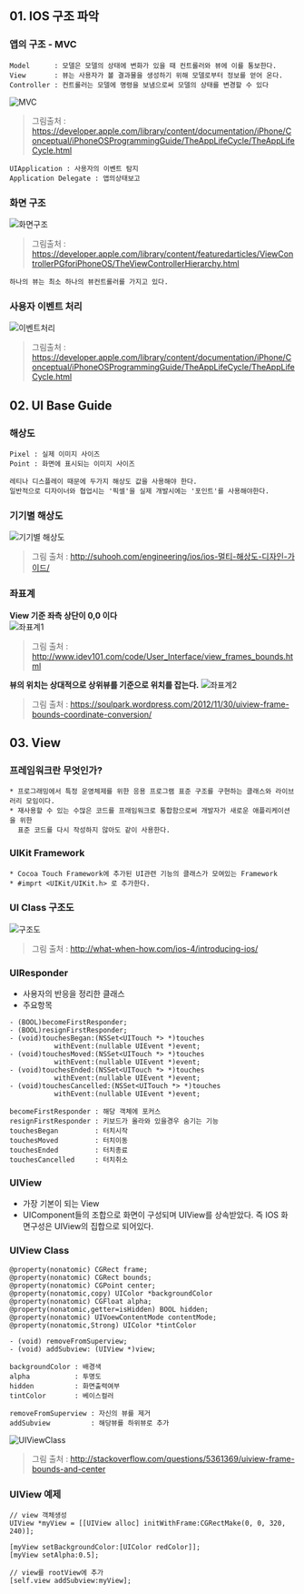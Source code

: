 ## 01. IOS 구조 파악
### 앱의 구조 - MVC
```
Model      : 모델은 모델의 상태에 변화가 있을 때 컨트롤러와 뷰에 이를 통보한다.
View       : 뷰는 사용자가 볼 결과물을 생성하기 위해 모델로부터 정보를 얻어 온다.
Controller : 컨트롤러는 모델에 명령을 보냄으로써 모델의 상태를 변경할 수 있다
```
![MVC](https://developer.apple.com/library/content/documentation/iPhone/Conceptual/iPhoneOSProgrammingGuide/Art/core_objects_2x.png)
> 그림출처 : https://developer.apple.com/library/content/documentation/iPhone/Conceptual/iPhoneOSProgrammingGuide/TheAppLifeCycle/TheAppLifeCycle.html

```
UIApplication : 사용자의 이벤트 탐지
Application Delegate : 앱의상태보고
```

### 화면 구조
![화면구조](https://developer.apple.com/library/content/featuredarticles/ViewControllerPGforiPhoneOS/Art/VCPG-root-view-controller_2-1_2x.png)
> 그림출처 : https://developer.apple.com/library/content/featuredarticles/ViewControllerPGforiPhoneOS/TheViewControllerHierarchy.html

```
하나의 뷰는 최소 하나의 뷰컨트롤러를 가지고 있다.
```

### 사용자 이벤트 처리
![이벤트처리](https://developer.apple.com/library/content/documentation/iPhone/Conceptual/iPhoneOSProgrammingGuide/Art/event_draw_cycle_a_2x.png)
> 그림출처 : https://developer.apple.com/library/content/documentation/iPhone/Conceptual/iPhoneOSProgrammingGuide/TheAppLifeCycle/TheAppLifeCycle.html

## 02. UI Base Guide
### 해상도
```
Pixel : 실제 이미지 사이즈
Point : 화면에 표시되는 이미지 사이즈

레티나 디스플레이 때문에 두가지 해상도 값을 사용해야 한다.
일반적으로 디자이너와 협업시는 '픽셀'을 실제 개발시에는 '포인트'를 사용해야한다.
```

### 기기별 해상도
![기기별 해상도](http://suhooh.com/wp/wp-content/uploads/2015/02/cfile6.uf_.212EB63754CF1CB9118318.png)
> 그림 출처 : http://suhooh.com/engineering/ios/ios-멀티-해상도-디자인-가이드/

### 좌표계
**View 기준 좌측 상단이 0,0 이다**  
![좌표계1](http://www.idev101.com/code/User_Interface/img/coordinates.png)
> 그림 출처 : http://www.idev101.com/code/User_Interface/view_frames_bounds.html  

**뷰의 위치는 상대적으로 상위뷰를 기준으로 위치를 잡는다.**
![좌표계2](https://soulpark.files.wordpress.com/2012/11/ec8aa4ed81aceba6b0ec83b7-2012-11-30-ec98a4ed9b84-3-57-11.png)
> 그림 출처 : https://soulpark.wordpress.com/2012/11/30/uiview-frame-bounds-coordinate-conversion/

## 03. View
### 프레임워크란 무엇인가?
```
* 프로그래밍에서 특정 운영체제를 위한 응용 프로그램 표준 구조를 구현하는 클래스와 라이브러리 모임이다.
* 재사용할 수 있는 수많은 코드를 프래임워크로 통합함으로써 개발자가 새로운 애플리케이션을 위한 
  표준 코드를 다시 작성하지 않아도 같이 사용한다.
```

### UIKit Framework
```
* Cocoa Touch Framework에 추가된 UI관련 기능의 클래스가 모여있는 Framework
* #imprt <UIKit/UIKit.h> 로 추가한다.
```

### UI Class 구조도
![구조도](http://what-when-how.com/wp-content/uploads/2011/08/tmp125_thumb_thumb.jpg)
> 그림 출처 : http://what-when-how.com/ios-4/introducing-ios/

### UIResponder
* 사용자의 반응을 정리한 클래스
* 주요항목  

```objc
- (BOOL)becomeFirstResponder;
- (BOOL)resignFirstResponder;
- (void)touchesBegan:(NSSet<UITouch *> *)touches
           withEvent:(nullable UIEvent *)event;
- (void)touchesMoved:(NSSet<UITouch *> *)touches
           withEvent:(nullable UIEvent *)event;
- (void)touchesEnded:(NSSet<UITouch *> *)touches
           withEvent:(nullable UIEvent *)event;
- (void)touchesCancelled:(NSSet<UITouch *> *)touches
           withEvent:(nullable UIEvent *)event;
```
```
becomeFirstResponder : 해당 객체에 포커스
resignFirstResponder : 키보드가 올라와 있을경우 숨기는 기능
touchesBegan         : 터치시작
touchesMoved         : 터치이동
touchesEnded         : 터치종료
touchesCancelled     : 터치취소
```
### UIView
* 가장 기본이 되는 View
* UIComponent들의 조합으로 화면이 구성되며 UIView를 상속받았다.
  즉 IOS 화면구성은 UIView의 집합으로 되어있다.

### UIView Class
```
@property(nonatomic) CGRect frame;
@property(nonatomic) CGRect bounds;
@property(nonatomic) CGPoint center;
@property(nonatomic,copy) UIColor *backgroundColor
@property(nonatomic) CGFloat alpha; 
@property(nonatomic,getter=isHidden) BOOL hidden;
@property(nonatomic) UIVoewContentMode contentMode;
@property(nonatomic,Strong) UIColor *tintColor

- (void) removeFromSuperview;
- (void) addSubview: (UIView *)view;  
```
```
backgroundColor : 배경색
alpha           : 투명도
hidden          : 화면출력여부
tintColor       : 베이스컬러

removeFromSuperview : 자신의 뷰를 제거
addSubview          : 해당뷰를 하위뷰로 추가
```
![UIViewClass](https://i.stack.imgur.com/O59da.png)
> 그림 출처 : http://stackoverflow.com/questions/5361369/uiview-frame-bounds-and-center

### UIView 예제
```objc
// view 객체생성
UIView *myView = [[UIView alloc] initWithFrame:CGRectMake(0, 0, 320, 240)];

[myView setBackgroundColor:[UIColor redColor]];
[myView setAlpha:0.5];

// view를 rootView에 추가
[self.view addSubview:myView];
```
